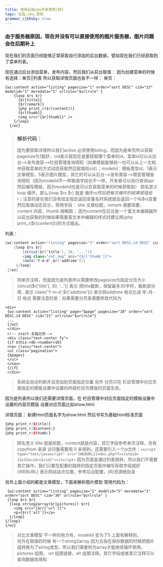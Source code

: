 ```yaml
---
title: 使用五指cms开发官网(四)
tags: 五指,cms,官网
grammar_cjkRuby: true
---
```

### 由于服务器原因，现在并没有可以直接使用的图片服务器，图片问题会在后期补上

现在我们的页面已经能够正常获取自行添加的后台数据，譬如现在我们已经获取到了菜单列表。

现在通过后台添加菜单，发布内容，然后我们从前台取值：
因为创建菜单的时候有选择：单页||列表 所以获取详情页面也各不一样：
单页：

``` dust
{wz:content action="listing" pagesize="1" order="sort DESC" cid="13" modelid="1" moredata="1" urlrule="$urlrule" }
    {loop $rs $r}
      {$r[title]}
      {$r[remark]}
      {php print_r($r[content])}
      {$r[thumb]}
      <img src="{$r[thumb]}" />
    {/loop}
  {/wz}
```
>  ### 解析代码：
> 因为要获取详情所以我们action 必须使用listing，而因为是单页所以获取pagesize为1就好，cid表示我现在是要获取哪个菜单的id，菜单id可以从后台-->发布类容-->栏目管理查询得知（如果模板能够统一也可以从上一文档中获取菜单的方式动态获取然后赋值给cid）；modelid：模板类型id，1表示文章模型，5表示图片模型，其它的可以从后台-->发布类容-->模型管理查询得知（因为modelid不一样取值字段也不一样，开发者可以自行查询api然后编写模板，因为modelid也是可以在获取菜单的时候获取到）
> 顾名思义loop 循环，那么{loop $rs $r} 就是 循环$rs 然后把每次循环的结果赋值给$r；注意的是在我们没有给定指定返回变量名时系统就会返回一个叫$rs变量
> 然后取值动态显示，常用字段： title 文章标题，remark 摘要简要，content 内容，thumb 缩略图； 因为content在后台是一个富文本编辑器所以前台获取的时候如果需要富文本中编辑的样式时建议用{php print_r($r[content])}的方式输出。


列表：

``` cs
{wz:content action="listing" pagesize="3" order="sort DESC,id DESC" cid="21"} 
	{loop $rs $r}
        {strcut($r['title'], 30, '...')}
        <img class="cnt_img" src="{$r['thumb']}"> 
        {date('Y-m-d',$r['addtime'])}
     {/loop}
 {/wz}
```

> 同单页注释，但是因为是列表所以需要修改pagesize为指定分页大小
> {strcut($r['title'], 30, '...')} 表示 把title截断，保留最多30字符，截断部分用...表示
> {date('Y-m-d',$r['addtime'])} 表示把addtime 格式化成 年-月-日 格式
> 需要注意的是：如果需要分页条需要修改代码为

``` dust
<div>
 {wz:content action="listing" page="$page" pagesize="10" order="sort DESC,id DESC" cid="21" urlrule="$urlrule"}
 ...
 {/wz}
 </div>
 <!-- start-五指分页-->
 <div class="text-center fy">
 {if $this->db->number>10}
 <nav class="text-center">
 <ul class="pagination">
 {$pages}
 </ul>
 </nav>
 {/if}
 </div>
```
> 系统会自动判断并且添加到页面指定位置
> 另外 分页只在 栏目管理中对应页面指定的模板设置中设置的终级栏目页模版的页面生效。

因为是列表所以我们还需要详情页面，在 栏目管理中对应页面指定的模板设置中设置的内容页模版 设置对应页面比如show.html

详情页面：
新建html页面名字为show.html
然后书写为基础html标准页面

``` scss
{php print_r($title)}
{php print_r($content)}
{php print_r($thumb)}
```
> 顾名思义 title 就是标题，content就是内容，其它字段参考单页注释，另有copyfrom 来源 访问量需要用 <lable id="hits">0</lable> 来得到，还需要引入一个js文件：`<script type="text/javascript" src="{WEBURL}index.php?f=stat&id={$id}&cid={$cid}"></script>` 
> 因为页面是通过列表跳转，所以我们不需要其它操作，我们只要在配置的跳转的指定页面中编写获取字段就好
> {WEBURL} 表示网站站点位置，参考后台配置，{R}资源根目录
 
 另外上面介绍的都是文章模型，下面来解析图片模型
 常用代码为：

``` dust
 {wz:content action="listing" pagesize="1" modelid="5" moredata="1" order="sort DESC" cid="30" urlrule="$urlrule" }
 {loop $rs $r}
  {loop string2array($r[pictures]) $rr}
    <img src="{$rr['url']}">
    <p>{$rr['alt']}</p>
  {/loop}
{/loop} 
{/wz}
```
> 对比文章模型 不一样的地方有，modelid 变为了5 上面有解释到，<br/>
> 另外在取值的时候 有一个string2array 因为五指在保存数据的时候把图片组转换为了string类型，所以我们需要转为array才能继续循环使用，pictures 组图， url 组图链接，alt 组图注释。其它字段或者其它注释可以查询数据库得知

 

